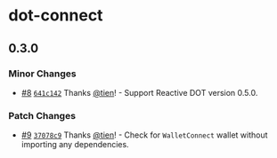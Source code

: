 # dot-connect

## 0.3.0

### Minor Changes

- [#8](https://github.com/tien/dot-connect/pull/8) [`641c142`](https://github.com/tien/dot-connect/commit/641c1426b786bc59827d4cd48536059c493cf7a9) Thanks [@tien](https://github.com/tien)! - Support Reactive DOT version 0.5.0.

### Patch Changes

- [#9](https://github.com/tien/dot-connect/pull/9) [`37078c9`](https://github.com/tien/dot-connect/commit/37078c9e3ff563c6eb41e2c2263ea2da030e4eac) Thanks [@tien](https://github.com/tien)! - Check for `WalletConnect` wallet without importing any dependencies.
